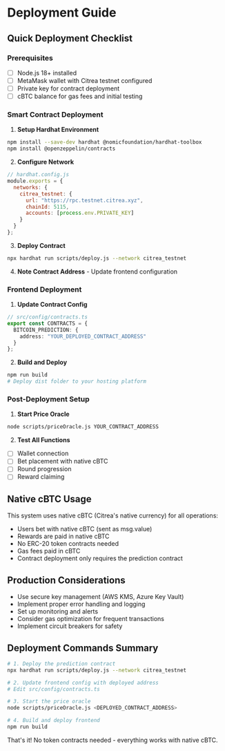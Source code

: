 
# Deployment Guide

## Quick Deployment Checklist

### Prerequisites
- [ ] Node.js 18+ installed
- [ ] MetaMask wallet with Citrea testnet configured
- [ ] Private key for contract deployment
- [ ] cBTC balance for gas fees and initial testing

### Smart Contract Deployment

1. **Setup Hardhat Environment**
```bash
npm install --save-dev hardhat @nomicfoundation/hardhat-toolbox
npm install @openzeppelin/contracts
```

2. **Configure Network**
```javascript
// hardhat.config.js
module.exports = {
  networks: {
    citrea_testnet: {
      url: "https://rpc.testnet.citrea.xyz",
      chainId: 5115,
      accounts: [process.env.PRIVATE_KEY]
    }
  }
};
```

3. **Deploy Contract**
```bash
npx hardhat run scripts/deploy.js --network citrea_testnet
```

4. **Note Contract Address** - Update frontend configuration

### Frontend Deployment

1. **Update Contract Config**
```typescript
// src/config/contracts.ts
export const CONTRACTS = {
  BITCOIN_PREDICTION: {
    address: "YOUR_DEPLOYED_CONTRACT_ADDRESS"
  }
};
```

2. **Build and Deploy**
```bash
npm run build
# Deploy dist folder to your hosting platform
```

### Post-Deployment Setup

1. **Start Price Oracle**
```bash
node scripts/priceOracle.js YOUR_CONTRACT_ADDRESS
```

2. **Test All Functions**
- [ ] Wallet connection
- [ ] Bet placement with native cBTC
- [ ] Round progression
- [ ] Reward claiming

## Native cBTC Usage

This system uses native cBTC (Citrea's native currency) for all operations:
- Users bet with native cBTC (sent as msg.value)
- Rewards are paid in native cBTC
- No ERC-20 token contracts needed
- Gas fees paid in cBTC
- Contract deployment only requires the prediction contract

## Production Considerations

- Use secure key management (AWS KMS, Azure Key Vault)
- Implement proper error handling and logging
- Set up monitoring and alerts
- Consider gas optimization for frequent transactions
- Implement circuit breakers for safety

## Deployment Commands Summary

```bash
# 1. Deploy the prediction contract
npx hardhat run scripts/deploy.js --network citrea_testnet

# 2. Update frontend config with deployed address
# Edit src/config/contracts.ts

# 3. Start the price oracle
node scripts/priceOracle.js <DEPLOYED_CONTRACT_ADDRESS>

# 4. Build and deploy frontend
npm run build
```

That's it! No token contracts needed - everything works with native cBTC.

